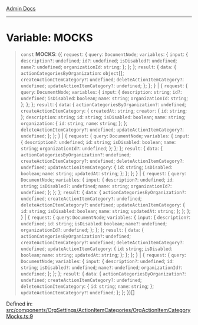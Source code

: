 [Admin Docs](/)

---

# Variable: MOCKS

> `const` **MOCKS**: (\{ `request`: \{ `query`: `DocumentNode`; `variables`: \{ `input`: \{ `description?`: `undefined`; `id?`: `undefined`; `isDisabled?`: `undefined`; `name?`: `undefined`; `organizationId`: `string`; \}; \}; \}; `result`: \{ `data`: \{ `actionCategoriesByOrganization`: `object`[]; `createActionItemCategory?`: `undefined`; `deleteActionItemCategory?`: `undefined`; `updateActionItemCategory?`: `undefined`; \}; \}; \} \| \{ `request`: \{ `query`: `DocumentNode`; `variables`: \{ `input`: \{ `description`: `string`; `id?`: `undefined`; `isDisabled`: `boolean`; `name`: `string`; `organizationId`: `string`; \}; \}; \}; `result`: \{ `data`: \{ `actionCategoriesByOrganization?`: `undefined`; `createActionItemCategory`: \{ `createdAt`: `string`; `creator`: \{ `id`: `string`; \}; `description`: `string`; `id`: `string`; `isDisabled`: `boolean`; `name`: `string`; `organization`: \{ `id`: `string`; `name`: `string`; \}; \}; `deleteActionItemCategory?`: `undefined`; `updateActionItemCategory?`: `undefined`; \}; \}; \} \| \{ `request`: \{ `query`: `DocumentNode`; `variables`: \{ `input`: \{ `description?`: `undefined`; `id`: `string`; `isDisabled`: `boolean`; `name`: `string`; `organizationId?`: `undefined`; \}; \}; \}; `result`: \{ `data`: \{ `actionCategoriesByOrganization?`: `undefined`; `createActionItemCategory?`: `undefined`; `deleteActionItemCategory?`: `undefined`; `updateActionItemCategory`: \{ `id`: `string`; `isDisabled`: `boolean`; `name`: `string`; `updatedAt`: `string`; \}; \}; \}; \} \| \{ `request`: \{ `query`: `DocumentNode`; `variables`: \{ `input`: \{ `description?`: `undefined`; `id`: `string`; `isDisabled?`: `undefined`; `name`: `string`; `organizationId?`: `undefined`; \}; \}; \}; `result`: \{ `data`: \{ `actionCategoriesByOrganization?`: `undefined`; `createActionItemCategory?`: `undefined`; `deleteActionItemCategory?`: `undefined`; `updateActionItemCategory`: \{ `id`: `string`; `isDisabled`: `boolean`; `name`: `string`; `updatedAt`: `string`; \}; \}; \}; \} \| \{ `request`: \{ `query`: `DocumentNode`; `variables`: \{ `input`: \{ `description?`: `undefined`; `id`: `string`; `isDisabled`: `boolean`; `name?`: `undefined`; `organizationId?`: `undefined`; \}; \}; \}; `result`: \{ `data`: \{ `actionCategoriesByOrganization?`: `undefined`; `createActionItemCategory?`: `undefined`; `deleteActionItemCategory?`: `undefined`; `updateActionItemCategory`: \{ `id`: `string`; `isDisabled`: `boolean`; `name`: `string`; `updatedAt`: `string`; \}; \}; \}; \} \| \{ `request`: \{ `query`: `DocumentNode`; `variables`: \{ `input`: \{ `description?`: `undefined`; `id`: `string`; `isDisabled?`: `undefined`; `name?`: `undefined`; `organizationId?`: `undefined`; \}; \}; \}; `result`: \{ `data`: \{ `actionCategoriesByOrganization?`: `undefined`; `createActionItemCategory?`: `undefined`; `deleteActionItemCategory`: \{ `id`: `string`; `name`: `string`; \}; `updateActionItemCategory?`: `undefined`; \}; \}; \})[]

Defined in: [src/components/OrgSettings/ActionItemCategories/OrgActionItemCategoryMocks.ts:9](https://github.com/PalisadoesFoundation/talawa-admin/blob/main/src/components/OrgSettings/ActionItemCategories/OrgActionItemCategoryMocks.ts#L9)
